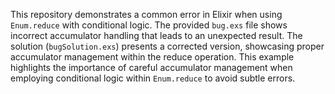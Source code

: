 This repository demonstrates a common error in Elixir when using `Enum.reduce` with conditional logic.  The provided `bug.exs` file shows incorrect accumulator handling that leads to an unexpected result. The solution (`bugSolution.exs`) presents a corrected version, showcasing proper accumulator management within the reduce operation. This example highlights the importance of careful accumulator management when employing conditional logic within `Enum.reduce` to avoid subtle errors.